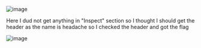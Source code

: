 ![image](https://github.com/biku34/CTF_writeups/assets/117967710/81a0881b-6581-4532-b316-6ffc3abd7b81)

 Here I dud not get anything in "Inspect" section so I  thought I should get the header as the name is headache so I 
 checked the header and got the flag 
 
 ![image](https://github.com/biku34/CTF_writeups/assets/117967710/55644750-90b4-409b-95e9-6ca5251204ee)
